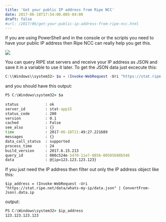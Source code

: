 ```yaml
---
title: 'Get your public IP address from Ripe NCC'
date: 2017-06-18T17:54:00.005-04:00
draft: false
#url: /2017/06/get-your-public-ip-address-from-ripe-ncc.html
---
```


If you are using PowerShell and in the console or the scripts you need to have your public IP address then Ripe NCC can really help you get this.  

[![](https://www.ripe.net/++resource++ripe.plonetheme.images/RIPE_NCC_logo.png)](https://www.ripe.net/++resource++ripe.plonetheme.images/RIPE_NCC_logo.png)

You can query RIPE stat servers and receive your IP address as JSON and save it in a variable to use it later. To get the JSON data just excecute this:  

```Powershell
C:\\Windows\\system32> $a = (Invoke-WebRequest -Uri "https://stat.ripe.net/data/whats-my-ip/data.json" | ConvertFrom-Json)
```
  
and you should have this output:  
  
```cmd
PS C:\Windows\system32> $a  
  
status            : ok  
server_id         : stat-app15  
status_code       : 200  
version           : 0.1  
cached            : False  
see_also          : {}  
time              : 2017-06-18T21:49:27.221689  
messages          : {}  
data_call_status  : supported  
process_time      : 24  
build_version     : 2017.6.15.213  
query_id          : 000c524e-5470-11e7-8856-00505688b546  
data              : @{ip=123.123.123.123}  
```

If you just need the IP address then filter out only the IP address object like this:  

```$ip_address = (Invoke-WebRequest -Uri "https://stat.ripe.net/data/whats-my-ip/data.json" | ConvertFrom-Json).data.ip```

output:

```cmd
PS C:\Windows\system32> $ip_address  
123.123.123.123
```
